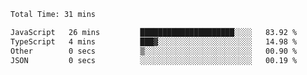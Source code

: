 <!--START_SECTION:waka-->

```txt
Total Time: 31 mins

JavaScript   26 mins         █████████████████████░░░░   83.92 %
TypeScript   4 mins          ███▓░░░░░░░░░░░░░░░░░░░░░   14.98 %
Other        0 secs          ▒░░░░░░░░░░░░░░░░░░░░░░░░   00.90 %
JSON         0 secs          ░░░░░░░░░░░░░░░░░░░░░░░░░   00.19 %
```

<!--END_SECTION:waka-->
